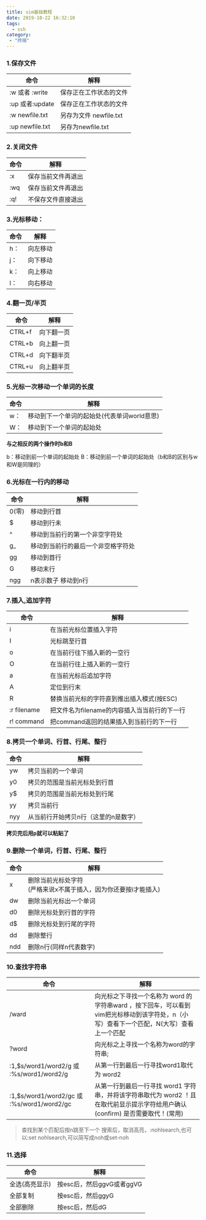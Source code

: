 ```yaml
---
title: vim基础教程
date: 2019-10-22 16:32:10
tags:
  - ssh
category:
 - "终端"
---
```

### 1.保存文件
|命令|解释|
|--|--|
|:w 或者 :write|保存正在工作状态的文件|
|:up 或者:update | 保存正在工作状态的文件 |   up在windows下面不生效 |
| :w newfile.txt | 另存为文件 newfile.txt |
| :up newfile.txt | 另存为newfile.txt |

### 2.关闭文件
|命令|解释|
|--|--|
|:x |保存当前文件再退出 |
| :wq |保存当前文件再退出 |
| :q!  | 不保存文件直接退出|

### 3.光标移动：
|命令|解释|
|-- | -- |
|h：| 向左移动|
|j：| 向下移动|
|k：| 向上移动|
|l：| 向右移动|

### 4.翻一页/半页
|命令|解释|
|--|--|
|CTRL+f|向下翻一页
|CTRL+b|向上翻一页
|CTRL+d|向下翻半页
|CTRL+u|向上翻半页

### 5.光标一次移动一个单词的长度
|命令|解释|
|--|--|
|w：|移动到下一个单词的起始处(代表单词world意思)|
|W：|移动到下一个单词的起始处

**与之相反的两个操作时b和B**

b：移动到前一个单词的起始处
B：移动到前一个单词的起始处（b和B的区别与w和W是同理的）

### 6.光标在一行内的移动
|命令|解释|
|--- |--|
| 0(零) | 移动到行首|
| $ |移动到行未|
| ^ |移动到当前行的第一个非空字符处 |
| g_ | 移动到当前行的最后一个非空格字符处 |
| gg | 移动到首行|
| G   | 移动末行 |
| ngg | n表示数子 移动到n行|

### 7.插入,追加字符
|命令|解释|
|--- |--|
|i|在当前光标位置插入字符  |
|I|光标跳至行首 |
|o|在当前行往下插入新的一空行 |
|O|在当前行往上插入新的一空行 |
|a|在当前光标后追加字符  |
|A|定位到行末|
|R|替换当前光标的字符直到推出插入模式(按ESC)|
|:r filename|把文件名为filename的内容插入当当前行的下一行
|r! command|把command返回的结果插入到当前行的下一行

### 8.拷贝一个单词、行首、行尾、整行
|命令|解释|
|--- |--|
|yw|拷贝当前的一个单词
|y0|拷贝的范围是当前光标处到行首
|y$|拷贝的范围是当前光标处到行尾
|yy|拷贝当前行
|nyy|从当前行开始拷贝n行（这里的n是数字）

**拷贝完后用p就可以粘贴了**

### 9.删除一个单词，行首、行尾、整行
|命令|解释|
|--- |--|
|x | 删除当前光标处字符<br>(严格来说x不属于插入，因为你还要按i才能插入)|
|dw|删除当前光标出一个单词   |
|d0|删除光标处到行首的字符  |
|d$|删除光标处到行尾的字符  |
|dd|删除整行  |
|ndd|删除n行(同样n代表数字) |

### 10.查找字符串
|命令|解释|
|--- |-------|
|/ward | 向光标之下寻找一个名称为 word 的字符串ward ，按下回车，可以看到vim把光标移动到该字符处，n（小写）查看下一个匹配，N(大写）查看上一个匹配|
|?word | 向光标之上寻找一个名称为word的字符串;|
|:1,$s/word1/word2/g 或 :%s/word1/word2/g | 从第一行到最后一行寻找word1取代为 word2 |
|:1,$s/word1/word2/gc 或 :%s/word1/word2/gc|从第一行到最后一行寻找 word1 字符串，并将该字符串取代为 word2 ！且在取代前显示提示字符给用户确认 (confirm) 是否需要取代！(常用)|
>查找到某个匹配后按n跳至下一个 搜索后，取消高亮，:nohlsearch,也可以:set nohlsearch,可以简写成noh或set-noh

### 11.选择
|命令|解释|
|--- |-------|
|全选(高亮显示)| 按esc后，然后ggvG或者ggVG |
|全部复制 | 按esc后，然后ggyG |
|全部删除 | 按esc后，然后dG |

